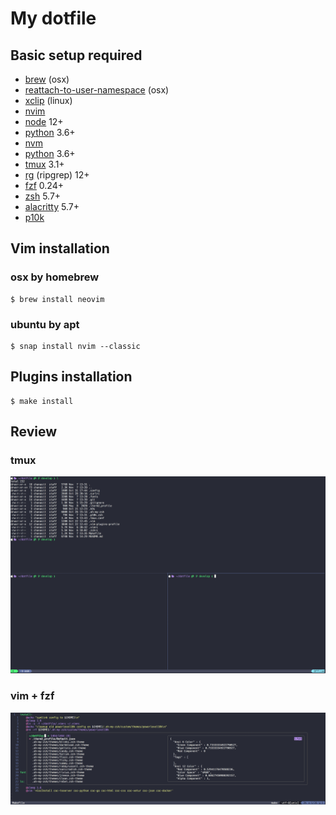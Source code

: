 # My dotfile

## Basic setup required
- [brew](https://brew.sh/) (osx)
- [reattach-to-user-namespace](https://formulae.brew.sh/formula/reattach-to-user-namespace) (osx)
- [xclip](https://github.com/astrand/xclip) (linux)
- [nvim](https://github.com/neovim/neovim)
- [node](https://nodejs.org/en/) 12+
- [python](https://www.python.org/downloads/) 3.6+
- [nvm](https://github.com/nvm-sh/nvm)
- [python](https://www.python.org/) 3.6+
- [tmux](https://github.com/tmux/tmux) 3.1+
- [rg](https://github.com/BurntSushi/ripgrep) (ripgrep) 12+
- [fzf](https://github.com/junegunn/fzf) 0.24+
- [zsh](https://ohmyz.sh/#install) 5.7+
- [alacritty](https://github.com/alacritty/alacritty) 5.7+
- [p10k](https://github.com/romkatv/powerlevel10k)

## Vim installation

### osx by homebrew
```
$ brew install neovim
```

### ubuntu by apt
```
$ snap install nvim --classic
```

## Plugins installation
```
$ make install
```

## Review
### tmux 
![Screenshot](./__assets__/tmux.png)

### vim + fzf
![Screenshot](./__assets__/vim-fzf.png)
